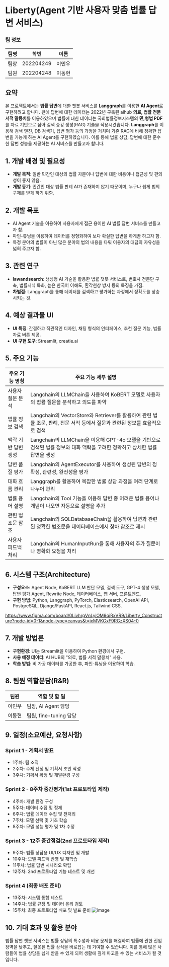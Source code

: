 # Liberty(Agent 기반 사용자 맞춤 법률 답변 서비스)
### 팀 정보
| 팀명 | 학번 | 이름 |
| --- | --- | --- |
| 팀장 | 202204249 | 이민우 |
| 팀원 | 202204248 | 이동현 |

## 요약
본 프로젝트에서는 **법률 답변**에 대한 챗봇 서비스를 **Langgraph**를 이용한 **AI Agent**로 구현하려고 합니다. 판례 답변에 대한 데이터는 2022년 구축된 aihub **의료, 법률 전문 서적 말뭉치**를 이용하였으며 법률에 대한 데이터는 국회법률정보시스템의 **민,형법 PDF**를 자료 기반으로 삼아 검색 증강 생성(RAG) 기술을 적용시켰습니다. **Langgraph**를 이용해 검색 엔진, DB 검색기, 답변 평가 등의 과정을 거치며 기존 RAG에 비해 정확한 답변을 가능케 하는 AI Agent를 구현하였습니다. 이를 통해 법률 상담, 답변에 대한 준수한 답변 성능을 제공하는 AI 서비스를 만들고자 합니다.

## 1. 개발 배경 및 필요성
- **개발 목적**: 일반 민간인 대상의 법률 자문이나 답변에 대한 비용이나 접근성 및 편의성이 좋지 않음.
- **개발 동기**: 민간인 대상 법률 판례 AI가 존재하지 않기 때문이며, 누구나 쉽게 법의 구제를 받게 하기 위함.

## 2. 개발 목표
- AI Agent 기술을 이용하여 사용자에게 접근 용이한 AI 법률 답변 서비스를 만들고자 함.
- 파인-튜닝을 이용하여 데이터를 정형화하여 보다 확실한 답변을 하게끔 하고자 함.
- 특정 분야의 법률이 아닌 많은 분야의 법의 내용을 다뤄 이용자의 대답의 자유성을 넓혀 주고자 함.

## 3. 관련 연구
- **lawandsearch**: 생성형 AI 기술을 활용한 법률 챗봇 서비스로, 변호사 전문단 구축, 법률지식 특화, 높은 한국어 이해도, 환각현상 방지 등의 특징을 가짐.
- **차별점**: Langgraph를 통해 데이터를 검색하고 평가하는 과정에서 정확도를 상승시키는 것.

## 4. 예상 결과물 UI
- **UI 특징**: 간결하고 직관적인 디자인, 채팅 형식의 인터페이스, 추천 질문 기능, 법률 자료 버튼 제공.
- **UI 구현 도구**: Streamlit, creatie.ai

## 5. 주요 기능
| 주요 기능 명칭 | 주요 기능 세부 설명 |
| --- | --- |
| 사용자 질문 분석 | Langchain의 LLMChain을 사용하여 KoBERT 모델로 사용자의 법률 질문을 분석하고 의도를 파악 |
| 법률 정보 검색 | Langchain의 VectorStore와 Retriever를 활용하여 관련 법률 조문, 판례, 전문 서적 등에서 질문과 관련된 정보를 효율적으로 검색 |
| 맥락 기반 답변 생성 | Langchain의 LLMChain을 이용해 GPT-4o 모델을 기반으로 검색된 법률 정보와 대화 맥락을 고려한 정확하고 상세한 법률 답변을 생성 |
| 답변 품질 평가 | Langchain의 AgentExecutor를 사용하여 생성된 답변의 정확성, 관련성, 완전성을 평가 |
| 대화 흐름 관리 | Langgraph를 활용하여 복잡한 법률 상담 과정을 여러 단계로 나누어 관리 |
| 법률 용어 설명 | Langchain의 Tool 기능을 이용해 답변 중 어려운 법률 용어나 개념이 나오면 자동으로 설명을 추가 |
| 관련 법조문 참조 | Langchain의 SQLDatabaseChain을 활용하여 답변과 관련된 정확한 법조문을 데이터베이스에서 찾아 참조로 제시 |
| 사용자 피드백 처리 | Langchain의 HumanInputRun을 통해 사용자의 추가 질문이나 명확화 요청을 처리 |

## 6. 시스템 구조(Architecture)
- **구성요소**: Agent Node, KoBERT LLM 판단 모델, 검색 도구, GPT-4 생성 모델, 답변 평가 Agent, Rewrite Node, 데이터베이스, 웹 서버, 프론트엔드.
- **구현 방법**: Python, Langgraph, PyTorch, Elasticsearch, OpenAI API, PostgreSQL, Django/FastAPI, React.js, Tailwind CSS.


https://www.figma.com/board/0LivhrgVnLyiOM9qjRxVR9/Liberty_Constructure?node-id=0-1&node-type=canvas&t=ixMVKGxF9RGzXS04-0


## 7. 개발 방법론
- **구현환경**: UI는 Streamlit을 이용하여 Python 환경에서 구현.
- **사용 예정 데이터**: AI HUB의 "의료, 법률 서적 말뭉치" 사용.
- **학습 방법**: 비 가공 데이터를 가공한 후, 파인-튜닝을 이용하여 학습.

## 8. 팀원 역할분담(R&R)
| 팀원 | 역할 및 할 일 |
| --- | --- |
| 이민우 | 팀장, AI Agent 담당 |
| 이동현 | 팀원, fine-tuning 담당 |

## 9. 일정(소요예산, 요청사항)
### Sprint 1 - 계획서 발표
- 1주차: 팀 조직
- 2주차: 주제 선정 및 기획서 초안 작성
- 3주차: 기획서 확정 및 개발환경 구성

### Sprint 2 - 8주차 중간평가(1st 프로토타입 제작)
- 4주차: 개발 환경 구성
- 5주차: 데이터 수집 및 정제
- 6주차: 법률 데이터 수집 및 전처리
- 7주차: 모델 선택 및 기초 학습
- 8주차: 모델 성능 평가 및 1차 수정

### Sprint 3 - 12주 중간점검(2nd 프로토타입 제작)
- 9주차: 법률 상담용 UI/UX 디자인 및 개발
- 10주차: 모델 피드백 반영 및 재학습
- 11주차: 법률 답변 시나리오 확립
- 12주차: 2nd 프로토타입 기능 테스트 및 개선

### Sprint 4 (최종 배포 준비)
- 13주차: 시스템 통합 테스트
- 14주차: 법률 규정 및 데이터 윤리 검토
- 15주차: 최종 프로토타입 배포 및 발표 준비
![image](https://github.com/user-attachments/assets/d9cdf0b0-3f75-45ce-bff8-bccaf1d756e4)

## 10. 기대 효과 및 활용 분야
법률 답변 챗봇 서비스는 법률 상담의 특수성과 비용 문제를 해결하여 법률에 관한 진입 장벽을 낮추고, 잘못된 법률 상식을 바로잡는 데 기여할 수 있습니다. 이를 통해 많은 사람들이 법률 상담을 쉽게 받을 수 있게 되어 생활에 깊게 파고들 수 있는 서비스가 될 것입니다.
